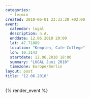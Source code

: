 ```yaml
--- 
categories: 
  - termin
created: 2010-06-01 23:33:20 +02:00
event: 
  calendar: lugal
  description: n.A.
  enddate: 12.06.2010 20:00
  lat: 47.71889
  location: "Kempten, Cafe College"
  lon: 10.3143
  startdate: 12.06.2010 18:00
  summary: "LUGAL Juni 2010"
  timezone: Europe/Berlin
layout: post
title: "12.06.2010"
---
```


{% render_event %}



